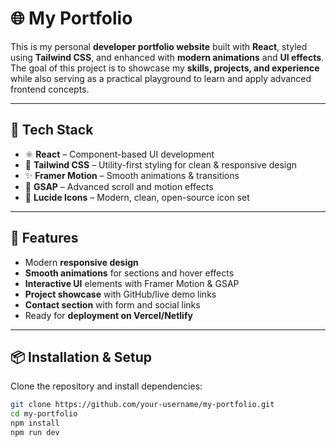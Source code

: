 # 🌐 My Portfolio

This is my personal **developer portfolio website** built with **React**, styled using **Tailwind CSS**, and enhanced with **modern animations** and **UI effects**.  
The goal of this project is to showcase my **skills, projects, and experience** while also serving as a practical playground to learn and apply advanced frontend concepts.

---

## 🚀 Tech Stack

- ⚛ **React** – Component-based UI development
- 🎨 **Tailwind CSS** – Utility-first styling for clean & responsive design
- ✨ **Framer Motion** – Smooth animations & transitions
- 🎥 **GSAP** – Advanced scroll and motion effects
- 🔗 **Lucide Icons** – Modern, clean, open-source icon set

---

## 🎯 Features

- Modern **responsive design**
- **Smooth animations** for sections and hover effects
- **Interactive UI** elements with Framer Motion & GSAP
- **Project showcase** with GitHub/live demo links
- **Contact section** with form and social links
- Ready for **deployment on Vercel/Netlify**

---

## 📦 Installation & Setup

Clone the repository and install dependencies:

```bash
git clone https://github.com/your-username/my-portfolio.git
cd my-portfolio
npm install
npm run dev
